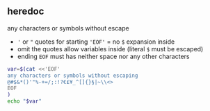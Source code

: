 heredoc
---

any characters or symbols without escape

- `'` or `"` quotes for starting `'EOF'` = no `$` expansion inside
- omit the quotes allow variables inside (literal `$` must be escaped)
- ending `EOF` must has neither space nor any other characters
```sh
var=$(cat <<'EOF'
any characters or symbols without escaping
@#$&*()'"%-+=/;:!?€£¥_^[]{}§|~\\<>
EOF
)
echo "$var"
```
